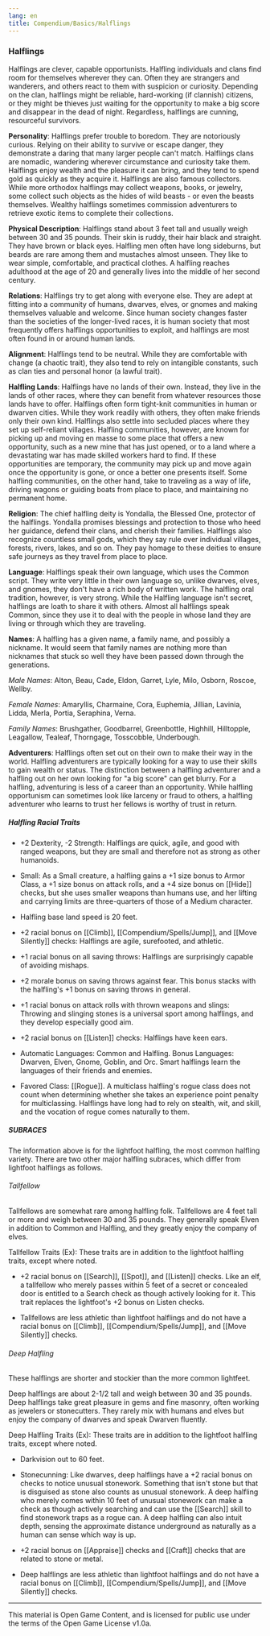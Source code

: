 ```yaml
---
lang: en
title: Compendium/Basics/Halflings
---
```


### Halflings

Halflings are clever, capable opportunists. Halfling individuals and clans find room for themselves wherever they can. Often they are strangers and wanderers, and others react to them with suspicion or curiosity. Depending on the clan, halflings might be reliable, hard-working (if clannish) citizens, or they might be thieves just waiting for the opportunity to make a big score and disappear in the dead of night. Regardless, halflings are cunning, resourceful survivors.

**Personality**: Halflings prefer trouble to boredom. They are notoriously curious. Relying on their ability to survive or escape danger, they demonstrate a daring that many larger people can't match. Halflings clans are nomadic, wandering wherever circumstance and curiosity take them. Halflings enjoy wealth and the pleasure it can bring, and they tend to spend gold as quickly as they acquire it. Halflings are also famous collectors. While more orthodox halflings may collect weapons, books, or jewelry, some collect such objects as the hides of wild beasts - or even the beasts themselves. Wealthy halflings sometimes commission adventurers to retrieve exotic items to complete their collections.

**Physical Description**: Halflings stand about 3 feet tall and usually weigh between 30 and 35 pounds. Their skin is ruddy, their hair black and straight. They have brown or black eyes. Halfling men often have long sideburns, but beards are rare among them and mustaches almost unseen. They like to wear simple, comfortable, and practical clothes. A halfling reaches adulthood at the age of 20 and generally lives into the middle of her second century.

**Relations**: Halflings try to get along with everyone else. They are adept at fitting into a community of humans, dwarves, elves, or gnomes and making themselves valuable and welcome. Since human society changes faster than the societies of the longer-lived races, it is human society that most frequently offers halflings opportunities to exploit, and halflings are most often found in or around human lands.

**Alignment**: Halflings tend to be neutral. While they are comfortable with change (a chaotic trait), they also tend to rely on intangible constants, such as clan ties and personal honor (a lawful trait).

**Halfling Lands**: Halflings have no lands of their own. Instead, they live in the lands of other races, where they can benefit from whatever resources those lands have to offer. Halflings often form tight-knit communities in human or dwarven cities. While they work readily with others, they often make friends only their own kind. Halflings also settle into secluded places where they set up self-reliant villages. Halfling communities, however, are known for picking up and moving en masse to some place that offers a new opportunity, such as a new mine that has just opened, or to a land where a devastating war has made skilled workers hard to find. If these opportunities are temporary, the community may pick up and move again once the opportunity is gone, or once a better one presents itself. Some halfling communities, on the other hand, take to traveling as a way of life, driving wagons or guiding boats from place to place, and maintaining no permanent home.

**Religion**: The chief halfling deity is Yondalla, the Blessed One, protector of the halflings. Yondalla promises blessings and protection to those who heed her guidance, defend their clans, and cherish their families. Halflings also recognize countless small gods, which they say rule over individual villages, forests, rivers, lakes, and so on. They pay homage to these deities to ensure safe journeys as they travel from place to place.

**Language**: Halflings speak their own language, which uses the Common script. They write very little in their own language so, unlike dwarves, elves, and gnomes, they don't have a rich body of written work. The halfling oral tradition, however, is very strong. While the Halfling language isn't secret, halflings are loath to share it with others. Almost all halflings speak Common, since they use it to deal with the people in whose land they are living or through which they are traveling.

**Names**: A halfling has a given name, a family name, and possibly a nickname. It would seem that family names are nothing more than nicknames that stuck so well they have been passed down through the generations.

_Male Names_: Alton, Beau, Cade, Eldon, Garret, Lyle, Milo, Osborn, Roscoe, Wellby.

_Female Names_: Amaryllis, Charmaine, Cora, Euphemia, Jillian, Lavinia, Lidda, Merla, Portia, Seraphina, Verna.

_Family Names_: Brushgather, Goodbarrel, Greenbottle, Highhill, Hilltopple, Leagallow, Tealeaf, Thorngage, Tosscobble, Underbough.

**Adventurers**: Halflings often set out on their own to make their way in the world. Halfling adventurers are typically looking for a way to use their skills to gain wealth or status. The distinction between a halfling adventurer and a halfling out on her own looking for "a big score" can get blurry. For a halfling, adventuring is less of a career than an opportunity. While halfling opportunism can sometimes look like larceny or fraud to others, a halfling adventurer who learns to trust her fellows is worthy of trust in return.

##### Halfling Racial Traits

- +2 Dexterity, -2 Strength: Halflings are quick, agile, and good with ranged weapons, but they are small and therefore not as strong as other humanoids.
    
- Small: As a Small creature, a halfling gains a +1 size bonus to Armor Class, a +1 size bonus on attack rolls, and a +4 size bonus on [[Hide]] checks, but she uses smaller weapons than humans use, and her lifting and carrying limits are three-quarters of those of a Medium character.
    
- Halfling base land speed is 20 feet.
    
- +2 racial bonus on [[Climb]], [[Compendium/Spells/Jump]], and [[Move Silently]] checks: Halflings are agile, surefooted, and athletic.
    
- +1 racial bonus on all saving throws: Halflings are surprisingly capable of avoiding mishaps.
    
- +2 morale bonus on saving throws against fear. This bonus stacks with the halfling's +1 bonus on saving throws in general.
    
- +1 racial bonus on attack rolls with thrown weapons and slings: Throwing and slinging stones is a universal sport among halflings, and they develop especially good aim.
    
- +2 racial bonus on [[Listen]] checks: Halflings have keen ears.
    
- Automatic Languages: Common and Halfling. Bonus Languages: Dwarven, Elven, Gnome, Goblin, and Orc. Smart halflings learn the languages of their friends and enemies.
    
- Favored Class: [[Rogue]]. A multiclass halfling's rogue class does not count when determining whether she takes an experience point penalty for multiclassing. Halflings have long had to rely on stealth, wit, and skill, and the vocation of rogue comes naturally to them.
    

##### SUBRACES

The information above is for the lightfoot halfling, the most common halfling variety. There are two other major halfling subraces, which differ from lightfoot halflings as follows.

###### Tallfellow

Tallfellows are somewhat rare among halfling folk. Tallfellows are 4 feet tall or more and weigh between 30 and 35 pounds. They generally speak Elven in addition to Common and Halfling, and they greatly enjoy the company of elves.

Tallfellow Traits (Ex): These traits are in addition to the lightfoot halfling traits, except where noted.

- +2 racial bonus on [[Search]], [[Spot]], and [[Listen]] checks. Like an elf, a tallfellow who merely passes within 5 feet of a secret or concealed door is entitled to a Search check as though actively looking for it. This trait replaces the lightfoot's +2 bonus on Listen checks.
    
- Tallfellows are less athletic than lightfoot halflings and do not have a racial bonus on [[Climb]], [[Compendium/Spells/Jump]], and [[Move Silently]] checks.

###### Deep Halfling

These halflings are shorter and stockier than the more common lightfeet.

Deep halflings are about 2-1/2 tall and weigh between 30 and 35 pounds. Deep halflings take great pleasure in gems and fine masonry, often working as jewelers or stonecutters. They rarely mix with humans and elves but enjoy the company of dwarves and speak Dwarven fluently.

Deep Halfling Traits (Ex): These traits are in addition to the lightfoot halfling traits, except where noted.

- Darkvision out to 60 feet.
    
- Stonecunning: Like dwarves, deep halflings have a +2 racial bonus on checks to notice unusual stonework. Something that isn't stone but that is disguised as stone also counts as unusual stonework. A deep halfling who merely comes within 10 feet of unusual stonework can make a check as though actively searching and can use the [[Search]] skill to find stonework traps as a rogue can. A deep halfling can also intuit depth, sensing the approximate distance underground as naturally as a human can sense which way is up.
    
- +2 racial bonus on [[Appraise]] checks and [[Craft]] checks that are related to stone or metal.
    
- Deep halflings are less athletic than lightfoot halflings and do not have a racial bonus on [[Climb]], [[Compendium/Spells/Jump]], and [[Move Silently]] checks.

---

This material is Open Game Content, and is licensed for public use under the terms of the Open Game License v1.0a.
